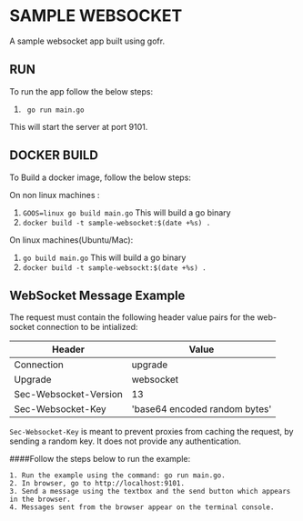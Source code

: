 # SAMPLE WEBSOCKET
A sample websocket app built using gofr.

## RUN
To run the app follow the below steps:

1. ` go run main.go`

This will start the server at port 9101.

## DOCKER BUILD
To Build a docker image, follow the below steps:

On non linux machines :
1. `GOOS=linux go build main.go` This will build a go binary
2. `docker build -t sample-websocket:$(date +%s) .`

On linux machines(Ubuntu/Mac):
1. `go build main.go` This will build a go binary
2. `docker build -t sample-websockt:$(date +%s) .`

## WebSocket Message Example

The request must contain the following header value pairs for the web-socket connection to be intialized:

| Header                | Value                         |
|-----------------------|-------------------------------|
| Connection            | upgrade                       |
| Upgrade               | websocket                     |
| Sec-Websocket-Version | 13                            |
| Sec-Websocket-Key     | 'base64 encoded random bytes' |

`Sec-Websocket-Key` is meant to prevent proxies from caching the request, by sending a random key. It does not provide any authentication.

####Follow the steps below to run the example:<br/>
```
1. Run the example using the command: go run main.go.
2. In browser, go to http://localhost:9101.
3. Send a message using the textbox and the send button which appears in the browser.
4. Messages sent from the browser appear on the terminal console.
```
